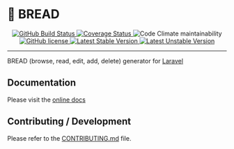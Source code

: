 # 🍞 BREAD

<p align="center">
    <a href="https://github.com/boldbrush/bread/actions?query=branch%3Amaster+workflow%3Abuild">
        <img alt="GitHub Build Status" src="https://github.com/boldbrush/bread/workflows/build/badge.svg?branch=master">
    </a>
    <a href="https://coveralls.io/github/boldbrush/bread?branch=master">
        <img alt="Coverage Status" src="https://coveralls.io/repos/github/boldbrush/bread/badge.svg?branch=master">
    </a>
    <img alt="Code Climate maintainability" src="https://img.shields.io/codeclimate/maintainability-percentage/boldbrush/bread?branch=master">
    <a href="https://github.com/boldbrush/bread/blob/master/LICENSE">
        <img alt="GitHub license" src="https://img.shields.io/github/license/boldbrush/bread">
    </a>
    <a href="https://packagist.org/packages/boldbrush/bread">
        <img alt="Latest Stable Version" src="https://poser.pugx.org/boldbrush/bread/v">
    </a>
    <a href="https://packagist.org/packages/boldbrush/bread">
        <img alt="Latest Unstable Version" src="https://poser.pugx.org/boldbrush/bread/v/unstable">
    </a>
</p>

------

BREAD (browse, read, edit, add, delete) generator for [Laravel](https://laravel.com/)

## Documentation

Please visit the [online docs](https://boldbrush.github.io/bread)

## Contributing / Development

Please refer to the [CONTRIBUTING.md](./CONTRIBUTING.md) file.

